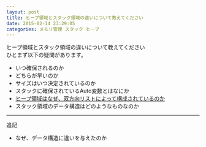 ```yaml
---
layout: post
title: ヒープ領域とスタック領域の違いについて教えてください
date: 2015-02-14 23:29:05
categories: メモリ管理 スタック ヒープ
---
```

<p>ヒープ領域とスタック領域の違いについて教えてください<br>
ひとまず以下の疑問があります。</p>

<ul>
<li>いつ確保されるのか</li>
<li>どちらが早いのか</li>
<li>サイズはいつ決定されているのか</li>
<li>スタックに確保されているAuto変数とはなにか</li>
<li><a href="http://www.ap-siken.com/kakomon/21_haru/q18.html">ヒープ領域はなぜ、双方向リストによって構成されているのか</a></li>
<li>スタック領域のデータ構造はどのようなものなのか</li>
</ul>

<hr>

<p>追記</p>

<ul>
<li>なぜ、データ構造に違いを与えたのか</li>
</ul>
